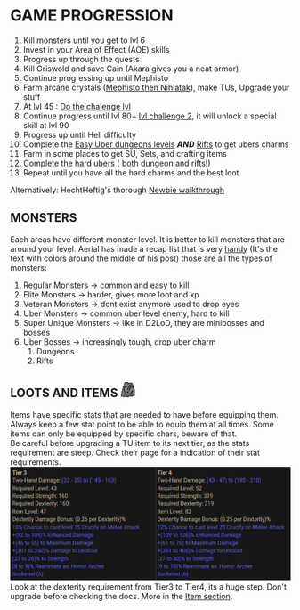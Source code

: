 # GAME PROGRESSION

1. Kill monsters until you get to lvl 6
1. Invest in your Area of Effect (AOE) skills
1. Progress up through the quests
1. Kill Griswold and save Cain (Akara gives you a neat armor)
1. Continue progressing up until Mephisto
1. Farm arcane crystals ([Mephisto then Nihlatak](https://forum.median-xl.com/viewtopic.php?f=49&t=18822)), make TUs, Upgrade your stuff  
1. At lvl 45 : [Do the chalenge lvl](https://docs.median-xl.com/doc/quests/challenges)
1. Continue progress until lvl 80+ [lvl challenge 2](https://docs.median-xl.com/doc/quests/challenges#idx1), it will unlock a special skill at lvl 90
1. Progress up until Hell difficulty
1. Complete the [Easy Uber dungeons levels](https://docs.median-xl.com/doc/quests/dungeons) ***AND*** [Rifts](https://docs.median-xl.com/doc/quests/rifts) to get ubers charms
1. Farm in some places to get SU, Sets, and crafting items
1. Complete the hard ubers ( both dungeon and rifts!)
1. Repeat until you have all the hard charms and the best loot

Alternatively: HechtHeftig's thorough [Newbie walkthrough](https://forum.median-xl.com/viewtopic.php?f=40&t=34407)

## MONSTERS
  
Each areas have different monster level. It is better to kill monsters that are around your level. Aerial has made a recap list that is very [handy](https://forum.median-xl.com/viewtopic.php?f=40&t=22675&hilit=cow) (It's the text with colors around the middle of his post)
those are all the types of monsters:  

1. Regular Monsters &rarr; common and easy to kill
1. Elite Monsters &rarr; harder, gives more loot and xp
1. Veteran Monsters &rarr; dont exist anymore used to drop eyes
1. Uber Monsters &rarr; common uber level enemy, hard to kill
1. Super Unique Monsters &rarr; like in D2LoD, they are minibosses and bosses
1. Uber Bosses &rarr; increasingly tough, drop uber charm
	1. Dungeons
	2. Rifts


## LOOTS AND ITEMS ![el rune](../img/El_Rune.webp)

Items have specific stats that are needed to have before equipping them. Always keep a few stat point to be able to equip them at all times. Some items can only be equipped by specific chars, beware of that.  
Be careful before upgrading a TU item to its next tier, as the stats requirement are steep. Check their page for a indication of their stat requirements.  
![](../img/tu.png)  
Look at the dexterity requirement from Tier3 to Tier4, its a huge step. Don't upgrade before checking the docs. More in the [Item section](https://wasps0.github.io/#items/).
